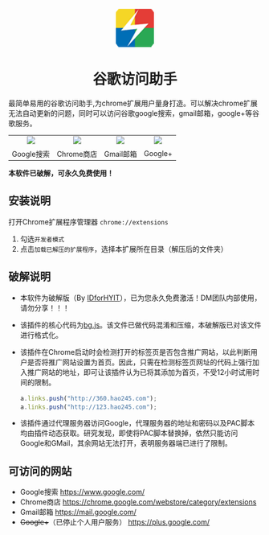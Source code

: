 <p align="center"><img width="15%" src="icons/icon-128.png" /></p>
<h1 align="center">谷歌访问助手</h1>

最简单易用的谷歌访问助手,为chrome扩展用户量身打造。可以解决chrome扩展无法自动更新的问题，同时可以访问谷歌google搜索，gmail邮箱，google+等谷歌服务。

<table align="center">
  <tr>
    <td align="center"><img src="img/google.png" /></td>
    <td align="center"><img src="img/chrome.png" /></td>
    <td align="center"><img src="img/gmail.png" /></td>
    <td align="center"><img src="img/googleplus.png" /></td>
  </tr>
  <tr>
    <td align="center">Google搜索</td>
    <td align="center">Chrome商店</td>
    <td align="center">Gmail邮箱</td>
    <td align="center">Google+</td>
  </tr>
</table>

**本软件已破解，可永久免费使用！**

## 安装说明
打开Chrome扩展程序管理器 `chrome://extensions`
1. 勾选`开发者模式`
2. 点击`加载已解压的扩展程序`，选择本扩展所在目录（解压后的文件夹）

## 破解说明

- 本软件为破解版（By [IDforHYIT](https://idforhyit.github.io/)），已为您永久免费激活！DM团队内部使用，请勿分享！！！

- 该插件的核心代码为[bg.js](bg.js)。该文件已做代码混淆和压缩，本破解版已对该文件进行格式化。

- 该插件在Chrome启动时会检测打开的标签页是否包含推广网站，以此判断用户是否将推广网站设置为首页。因此，只需在检测标签页网址的代码上强行加入推广网站的地址，即可让该插件认为已将其添加为首页，不受12小时试用时间的限制。

  ```javascript
  a.links.push("http://360.hao245.com");
  a.links.push("http://123.hao245.com");
  ```

- 该插件通过代理服务器访问Google，代理服务器的地址和密码以及PAC脚本均由插件动态获取。研究发现，即使将PAC脚本替换掉，依然只能访问Google和GMail，其余网站无法打开，表明服务器端已进行了限制。

## 可访问的网站
            
- Google搜索  https://www.google.com/
- Chrome商店  https://chrome.google.com/webstore/category/extensions 
- Gmail邮箱   https://mail.google.com/
- ~~Google+~~（已停止个人用户服务）     https://plus.google.com/
